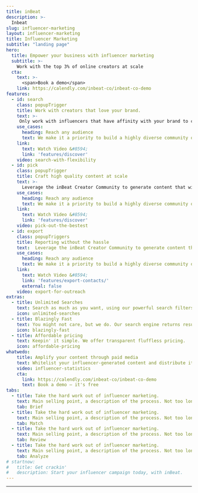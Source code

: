 ```yaml
---
title: inBeat
description: >-
  Inbeat
slug: influencer-marketing
layout: influencer-marketing
title: Influencer Marketing
subtitle: "landing page"
hero:
  title: Empower your business with influencer marketing
  subtitle: >-
    Work with the top 3% of online creators at scale
  cta:
    text: >-
      <span>Book a demo</span>
    link: https://calendly.com/inbeat-co/inbeat-co-demo
features:
  - id: search
    class: popupTrigger
    title: Work with creators that love your brand. 
    text: >-
     Only work with influencers that have affinity with your brand to create collaborations that drive the highest engagement.
    use_cases:
      heading: Reach any audience
      text: We make it a priority to build a highly diverse community of creators.
    link:
      text: Watch Video &#8594;
      link: 'features/discover'
    video: search-with-flexibility 
  - id: pick
    class: popupTrigger
    title: Craft high quality content at scale
    text: >-
      Leverage the inBeat Creator Community to generate content that will drive awareness, brand love & sales. 
    use_cases:
      heading: Reach any audience
      text: We make it a priority to build a highly diverse community of creators.
    link:
      text: Watch Video &#8594;
      link: 'features/discover'
    video: pick-out-the-bestest
  - id: export
    class: popupTriggers
    title: Reporting without the hassle
    text:  Leverage the inBeat Creator Community to generate content that will drive awareness, brand love & sales. 
    use_cases:
      heading: Reach any audience
      text: We make it a priority to build a highly diverse community of creators.
    link:
      text: Watch Video &#8594;
      link: 'features/export-contacts/'
      external: false
    video: export-for-outreach
extras:
  - title: Unlimited Searches
    text: Search as much as you want, using our powerful search filters.
    icon: unlimited-searches
  - title: Blazingly Fast
    text: You might not care, but we do. Our search engine returns results in milliseconds. We take pride in that.
    icon: blazingly-fast
  - title: Affordable pricing
    text: Keepin' it simple. We offer transparent fluffless pricing.
    icon: affordable-pricing
whatwedo:
    title: Amplify your content through paid media
    text: Whitelist your influencer-generated content and distribute it through the influencers’ handle to create ads that convert. 
    video: influencer-statistics 
    cta:
      link: https://calendly.com/inbeat-co/inbeat-co-demo
      text: Book a demo — it's free
tabs:
  - title: Take the hard work out of influencer marketing.
    text: Main selling point, a description of the process. Not too long, adresses the main objection. Keep it from 2-3 lines. 
    tab: Brief
  - title: Take the hard work out of influencer marketing.
    text: Main selling point, a description of the process. Not too long, adresses the main objection. Keep it from 2-3 hrushi thorat. 
    tab: Match
  - title: Take the hard work out of influencer marketing.
    text: Main selling point, a description of the process. Not too long, adresses the main objection. Keep it from 2-3 lines. 
    tab: Review
  - title: Take the hard work out of influencer marketing.
    text: Main selling point, a description of the process. Not too long, adresses the main objection. Keep it from 2-3 lines. 
    tab: Analyze
# startnow:
#   title: Get crackin'
#   description: Start your influencer campaign today, with inBeat.
---
```


---
